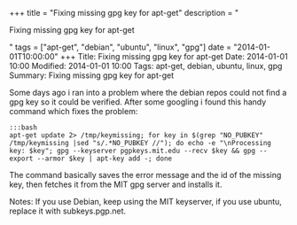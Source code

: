 +++
title = "Fixing missing gpg key for apt-get"
description = "<p>Fixing missing gpg key for apt-get</p>"
tags = ["apt-get", "debian", "ubuntu", "linux", "gpg"]
date = "2014-01-01T10:00:00"
+++
Title: Fixing missing gpg key for apt-get
Date: 2014-01-01 10:00
Modified: 2014-01-01 10:00
Tags: apt-get, debian, ubuntu, linux, gpg
Summary: Fixing missing gpg key for apt-get


Some days ago i ran into a problem where the debian repos could not find a gpg key so it could be verified. After some googling i found this handy command which fixes the problem:

    :::bash
    apt-get update 2> /tmp/keymissing; for key in $(grep "NO_PUBKEY" /tmp/keymissing |sed "s/.*NO_PUBKEY //"); do echo -e "\nProcessing key: $key"; gpg --keyserver pgpkeys.mit.edu --recv $key && gpg --export --armor $key | apt-key add -; done

The command basically saves the error message and the id of the missing key, then fetches it from the MIT gpg server and installs it.

Notes:
If you use Debian, keep using the MIT keyserver, if you use ubuntu, replace it with subkeys.pgp.net.
